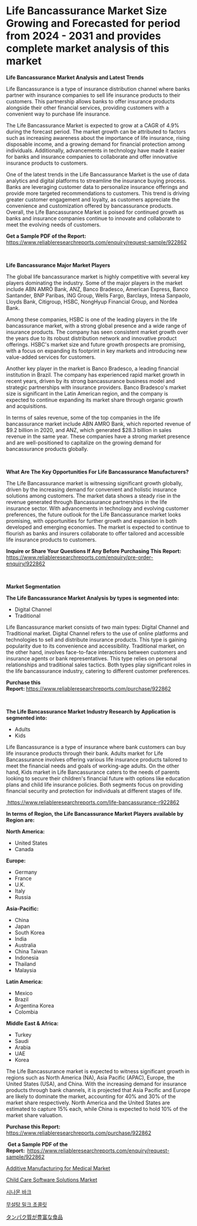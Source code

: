 <p><h1>Life Bancassurance Market Size Growing and Forecasted for period from 2024 - 2031 and provides complete market analysis of this market</h1></p><p><strong>Life Bancassurance Market Analysis and Latest Trends</strong></p>
<p><p>Life Bancassurance is a type of insurance distribution channel where banks partner with insurance companies to sell life insurance products to their customers. This partnership allows banks to offer insurance products alongside their other financial services, providing customers with a convenient way to purchase life insurance.</p><p>The Life Bancassurance Market is expected to grow at a CAGR of 4.9% during the forecast period. The market growth can be attributed to factors such as increasing awareness about the importance of life insurance, rising disposable income, and a growing demand for financial protection among individuals. Additionally, advancements in technology have made it easier for banks and insurance companies to collaborate and offer innovative insurance products to customers.</p><p>One of the latest trends in the Life Bancassurance Market is the use of data analytics and digital platforms to streamline the insurance buying process. Banks are leveraging customer data to personalize insurance offerings and provide more targeted recommendations to customers. This trend is driving greater customer engagement and loyalty, as customers appreciate the convenience and customization offered by bancassurance products. Overall, the Life Bancassurance Market is poised for continued growth as banks and insurance companies continue to innovate and collaborate to meet the evolving needs of customers.</p></p>
<p><strong>Get a Sample PDF of the Report:&nbsp;</strong> <a href="https://www.reliableresearchreports.com/enquiry/request-sample/922862">https://www.reliableresearchreports.com/enquiry/request-sample/922862</a></p>
<p>&nbsp;</p>
<p><strong>Life Bancassurance Major Market Players</strong></p>
<p><p>The global life bancassurance market is highly competitive with several key players dominating the industry. Some of the major players in the market include ABN AMRO Bank, ANZ, Banco Bradesco, American Express, Banco Santander, BNP Paribas, ING Group, Wells Fargo, Barclays, Intesa Sanpaolo, Lloyds Bank, Citigroup, HSBC, NongHyup Financial Group, and Nordea Bank.</p><p>Among these companies, HSBC is one of the leading players in the life bancassurance market, with a strong global presence and a wide range of insurance products. The company has seen consistent market growth over the years due to its robust distribution network and innovative product offerings. HSBC's market size and future growth prospects are promising, with a focus on expanding its footprint in key markets and introducing new value-added services for customers.</p><p>Another key player in the market is Banco Bradesco, a leading financial institution in Brazil. The company has experienced rapid market growth in recent years, driven by its strong bancassurance business model and strategic partnerships with insurance providers. Banco Bradesco's market size is significant in the Latin American region, and the company is expected to continue expanding its market share through organic growth and acquisitions.</p><p>In terms of sales revenue, some of the top companies in the life bancassurance market include ABN AMRO Bank, which reported revenue of $9.2 billion in 2020, and ANZ, which generated $28.3 billion in sales revenue in the same year. These companies have a strong market presence and are well-positioned to capitalize on the growing demand for bancassurance products globally.</p></p>
<p>&nbsp;</p>
<p><strong>What Are The Key Opportunities For Life Bancassurance Manufacturers?</strong></p>
<p><p>The Life Bancassurance market is witnessing significant growth globally, driven by the increasing demand for convenient and holistic insurance solutions among customers. The market data shows a steady rise in the revenue generated through Bancassurance partnerships in the life insurance sector. With advancements in technology and evolving customer preferences, the future outlook for the Life Bancassurance market looks promising, with opportunities for further growth and expansion in both developed and emerging economies. The market is expected to continue to flourish as banks and insurers collaborate to offer tailored and accessible life insurance products to customers.</p></p>
<p><strong>Inquire or Share Your Questions If Any Before Purchasing This Report:</strong> <a href="https://www.reliableresearchreports.com/enquiry/pre-order-enquiry/922862">https://www.reliableresearchreports.com/enquiry/pre-order-enquiry/922862</a></p>
<p>&nbsp;</p>
<p><strong>Market Segmentation</strong></p>
<p><strong>The Life Bancassurance Market Analysis by types is segmented into:</strong></p>
<p><ul><li>Digital Channel</li><li>Traditional</li></ul></p>
<p><p>Life Bancassurance market consists of two main types: Digital Channel and Traditional market. Digital Channel refers to the use of online platforms and technologies to sell and distribute insurance products. This type is gaining popularity due to its convenience and accessibility. Traditional market, on the other hand, involves face-to-face interactions between customers and insurance agents or bank representatives. This type relies on personal relationships and traditional sales tactics. Both types play significant roles in the life bancassurance industry, catering to different customer preferences.</p></p>
<p><strong>Purchase this Report:&nbsp;</strong><a href="https://www.reliableresearchreports.com/purchase/922862">https://www.reliableresearchreports.com/purchase/922862</a></p>
<p>&nbsp;</p>
<p><strong>The Life Bancassurance Market Industry Research by Application is segmented into:</strong></p>
<p><ul><li>Adults</li><li>Kids</li></ul></p>
<p><p>Life Bancassurance is a type of insurance where bank customers can buy life insurance products through their bank. Adults market for Life Bancassurance involves offering various life insurance products tailored to meet the financial needs and goals of working-age adults. On the other hand, Kids market in Life Bancassurance caters to the needs of parents looking to secure their children's financial future with options like education plans and child life insurance policies. Both segments focus on providing financial security and protection for individuals at different stages of life.</p></p>
<p><a href="https://www.reliableresearchreports.com/life-bancassurance-r922862">&nbsp;https://www.reliableresearchreports.com/life-bancassurance-r922862</a></p>
<p><strong>In terms of Region, the Life Bancassurance Market Players available by Region are:</strong></p>
<p>
    <p> <strong> North America: </strong>
        <ul>
            <li>United States</li>
            <li>Canada</li>
        </ul>
        </p> 
    <p> <strong> Europe: </strong>
        <ul>
            <li>Germany</li>
            <li>France</li>
            <li>U.K.</li>
            <li>Italy</li>
            <li>Russia</li>
        </ul>
        </p> 
    <p> <strong> Asia-Pacific: </strong>
        <ul>
            <li>China</li>
            <li>Japan</li>
            <li>South Korea</li>
            <li>India</li>
            <li>Australia</li>
            <li>China Taiwan</li>
            <li>Indonesia</li>
            <li>Thailand</li>
            <li>Malaysia</li>
        </ul>
        </p> 
    <p> <strong> Latin America: </strong>
        <ul>
            <li>Mexico</li>
            <li>Brazil</li>
            <li>Argentina Korea</li>
            <li>Colombia</li>
        </ul>
        </p> 
    <p> <strong> Middle East & Africa: </strong>
        <ul>
            <li>Turkey</li>
            <li>Saudi</li>
            <li>Arabia</li>
            <li>UAE</li>
            <li>Korea</li>
        </ul>
    </p>
    </p>
<p><p>The Life Bancassurance market is expected to witness significant growth in regions such as North America (NA), Asia Pacific (APAC), Europe, the United States (USA), and China. With the increasing demand for insurance products through bank channels, it is projected that Asia Pacific and Europe are likely to dominate the market, accounting for 40% and 30% of the market share respectively. North America and the United States are estimated to capture 15% each, while China is expected to hold 10% of the market share valuation.</p></p>
<p><strong>Purchase this Report: </strong><a href="https://www.reliableresearchreports.com/purchase/922862">https://www.reliableresearchreports.com/purchase/922862</a></p>
<p>&nbsp;<strong>Get a Sample PDF of the Report:&nbsp;&nbsp;</strong><a href="https://www.reliableresearchreports.com/enquiry/request-sample/922862">https://www.reliableresearchreports.com/enquiry/request-sample/922862</a></p>
<p><strong></strong></p>
<p><p><a href="https://github.com/kosella/Market-Research-Report-List-3/blob/main/additive-manufacturing-for-medical-market.md">Additive Manufacturing for Medical Market</a></p><p><a href="https://github.com/kufem1/Market-Research-Report-List-2/blob/main/child-care-software-solutions-market.md">Child Care Software Solutions Market</a></p><p><a href="https://medium.com/@rickymetzdvm/%EC%8B%9C%EB%82%98%EB%AA%AC-%EA%BB%8D%EC%A7%88-%EC%8B%9C%EC%9E%A5-%EA%B2%BD%EC%9F%81-%EB%B6%84%EC%84%9D-%EC%8B%9C%EC%9E%A5-%EB%8F%99%ED%96%A5-%EB%B0%8F-2031%EB%85%84%EA%B9%8C%EC%A7%80%EC%9D%98-%EC%98%88%EC%B8%A1-4e14f7bae44b">시나몬 바크</a></p><p><a href="https://medium.com/@emmettsaynford43546/%EC%84%A4%ED%83%95%EC%9D%B4-%EC%97%86%EB%8A%94-%EC%9A%B0%EC%9C%A0-%EC%B4%88%EC%BD%9C%EB%A6%BF-%EC%8B%9C%EC%9E%A5-%EB%B3%B4%EA%B3%A0%EC%84%9C%EB%8A%94-%EC%9D%B4-%EC%8B%9C%EC%9E%A5%EC%9D%98-%EC%B5%9C%EC%8B%A0-%ED%8A%B8%EB%A0%8C%EB%93%9C%EC%99%80-%EC%84%B1%EC%9E%A5-%EA%B8%B0%ED%9A%8C%EB%A5%BC-%EB%B0%9D%ED%98%80%EC%A4%8D%EB%8B%88%EB%8B%A4-02b183255220">무설탕 밀크 초콜릿</a></p><p><a href="https://medium.com/@kelscdowell78456/%E3%82%BF%E3%83%B3%E3%83%91%E3%82%AF%E8%B3%AA%E8%B1%8A%E5%AF%8C%E3%81%AA%E9%A3%9F%E5%93%81%E5%B8%82%E5%A0%B4%E3%81%AE%E8%A6%8F%E6%A8%A1-cagr-%E3%83%88%E3%83%AC%E3%83%B3%E3%83%89-2024%E5%B9%B4%E3%81%8B%E3%82%892030%E5%B9%B4-de324d726b16">タンパク質が豊富な食品</a></p></p>